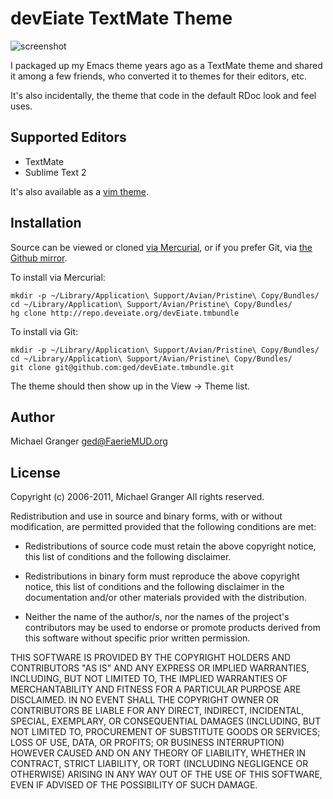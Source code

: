 # devEiate TextMate Theme

![screenshot](http://deveiate.org/images/deveiate-theme.png "devEiate Theme - Preview")

I packaged up my Emacs theme years ago as a TextMate theme and shared it among a few friends, who converted it to themes for their editors, etc.

It's also incidentally, the theme that code in the default RDoc look and feel uses.


## Supported Editors

* TextMate
* Sublime Text 2

It's also available as a [vim theme][vimtheme].


## Installation

Source can be viewed or cloned [via Mercurial][hgrepo], or if you prefer Git, via [the Github mirror][github].

To install via Mercurial:

	mkdir -p ~/Library/Application\ Support/Avian/Pristine\ Copy/Bundles/
	cd ~/Library/Application\ Support/Avian/Pristine\ Copy/Bundles/
	hg clone http://repo.deveiate.org/devEiate.tmbundle

To install via Git:

	mkdir -p ~/Library/Application\ Support/Avian/Pristine\ Copy/Bundles/
	cd ~/Library/Application\ Support/Avian/Pristine\ Copy/Bundles/
	git clone git@github.com:ged/devEiate.tmbundle.git

The theme should then show up in the View → Theme list.


## Author

Michael Granger <ged@FaerieMUD.org>


## License

Copyright (c) 2006-2011, Michael Granger
All rights reserved.

Redistribution and use in source and binary forms, with or without modification, are permitted provided that the following conditions are met:

* Redistributions of source code must retain the above copyright notice, this list of conditions and the following disclaimer.

* Redistributions in binary form must reproduce the above copyright notice, this list of conditions and the following disclaimer in the documentation and/or other materials provided with the distribution.

* Neither the name of the author/s, nor the names of the project's contributors may be used to endorse or promote products derived from this software without specific prior written permission.

THIS SOFTWARE IS PROVIDED BY THE COPYRIGHT HOLDERS AND CONTRIBUTORS "AS IS" AND ANY EXPRESS OR IMPLIED WARRANTIES, INCLUDING, BUT NOT LIMITED TO, THE IMPLIED WARRANTIES OF MERCHANTABILITY AND FITNESS FOR A PARTICULAR PURPOSE ARE DISCLAIMED. IN NO EVENT SHALL THE COPYRIGHT OWNER OR CONTRIBUTORS BE LIABLE FOR ANY DIRECT, INDIRECT, INCIDENTAL, SPECIAL, EXEMPLARY, OR CONSEQUENTIAL DAMAGES (INCLUDING, BUT NOT LIMITED TO, PROCUREMENT OF SUBSTITUTE GOODS OR SERVICES; LOSS OF USE, DATA, OR PROFITS; OR BUSINESS INTERRUPTION) HOWEVER CAUSED AND ON ANY THEORY OF LIABILITY, WHETHER IN CONTRACT, STRICT LIABILITY, OR TORT (INCLUDING NEGLIGENCE OR OTHERWISE) ARISING IN ANY WAY OUT OF THE USE OF THIS SOFTWARE, EVEN IF ADVISED OF THE POSSIBILITY OF SUCH DAMAGE. 


[vimtheme]: http://www.vim.org/scripts/script.php?script_id=2277
[hgrepo]: http://repo.deveiate.org/devEiate.tmbundle
[github]: https://github.com/ged/devEiate.tmbundle


